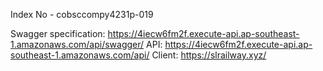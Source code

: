 Index No - cobsccompy4231p-019


Swagger specification: https://4iecw6fm2f.execute-api.ap-southeast-1.amazonaws.com/api/swagger/
API: https://4iecw6fm2f.execute-api.ap-southeast-1.amazonaws.com/api/
Client: https://slrailway.xyz/

